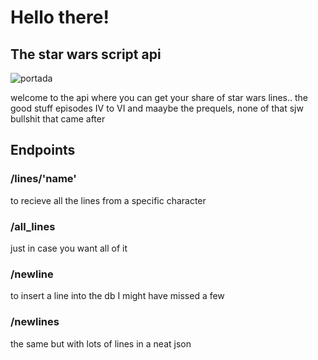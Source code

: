 # Hello there!
## The star wars script api
![portada](https://p4.wallpaperbetter.com/wallpaper/501/761/145/star-wars-episode-iii-the-revenge-of-the-sith-obi-wan-kenobi-darth-vader-jedi-hd-wallpaper-preview.jpg)

welcome to the api where you can get your share of star wars lines.. the good stuff episodes IV to VI and maaybe the prequels,  none of that sjw bullshit that came after

## Endpoints
### /lines/'name'
to recieve all the lines from a specific character 

### /all_lines
just in case you want all of it

###  /newline
to insert a line into the db I might have missed a few

### /newlines
the same but with lots of lines in a neat json